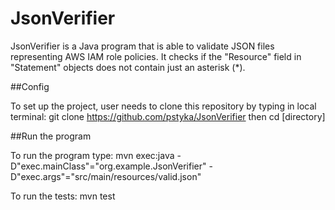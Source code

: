# JsonVerifier

JsonVerifier is a Java program that is able to validate JSON files representing AWS IAM role policies.
It checks if the "Resource" field in "Statement" objects does not contain just an asterisk (*).

##Config

To set up the project, user needs to clone this repository by typing in local terminal: 
git clone https://github.com/pstyka/JsonVerifier
then
cd [directory]

##Run the program

To run the program type:
mvn exec:java -D"exec.mainClass"="org.example.JsonVerifier" -D"exec.args"="src/main/resources/valid.json"

To run the tests:
mvn test


